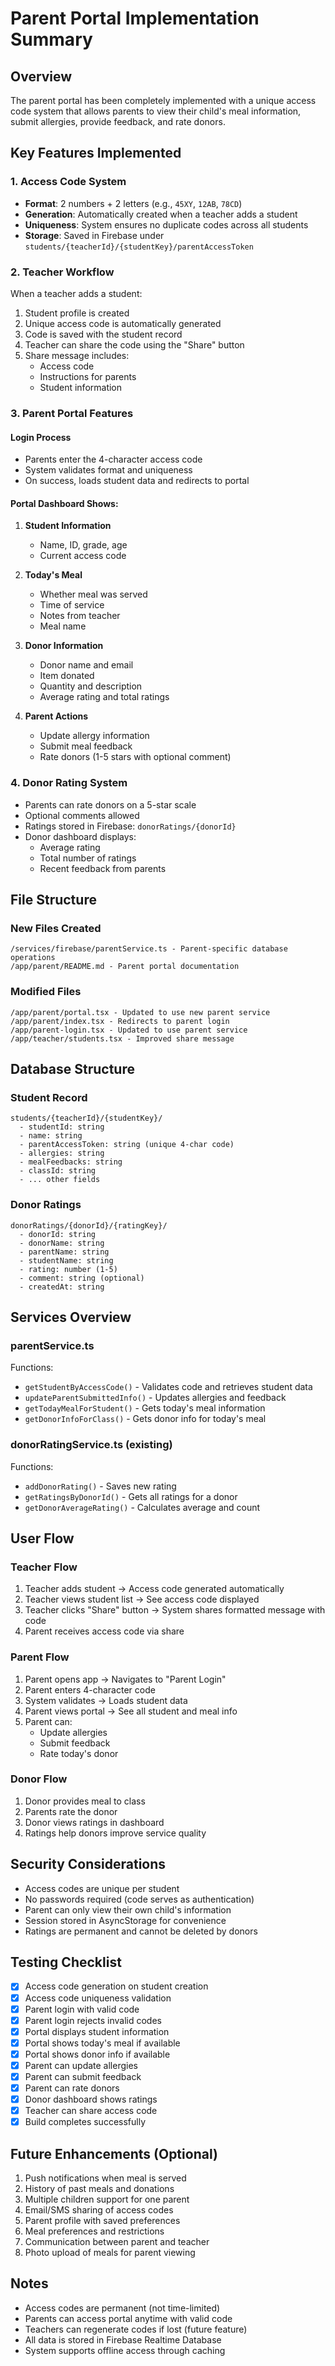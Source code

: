 # Parent Portal Implementation Summary

## Overview
The parent portal has been completely implemented with a unique access code system that allows parents to view their child's meal information, submit allergies, provide feedback, and rate donors.

## Key Features Implemented

### 1. Access Code System
- **Format**: 2 numbers + 2 letters (e.g., `45XY`, `12AB`, `78CD`)
- **Generation**: Automatically created when a teacher adds a student
- **Uniqueness**: System ensures no duplicate codes across all students
- **Storage**: Saved in Firebase under `students/{teacherId}/{studentKey}/parentAccessToken`

### 2. Teacher Workflow
When a teacher adds a student:
1. Student profile is created
2. Unique access code is automatically generated
3. Code is saved with the student record
4. Teacher can share the code using the "Share" button
5. Share message includes:
   - Access code
   - Instructions for parents
   - Student information

### 3. Parent Portal Features

#### Login Process
- Parents enter the 4-character access code
- System validates format and uniqueness
- On success, loads student data and redirects to portal

#### Portal Dashboard Shows:
1. **Student Information**
   - Name, ID, grade, age
   - Current access code

2. **Today's Meal**
   - Whether meal was served
   - Time of service
   - Notes from teacher
   - Meal name

3. **Donor Information**
   - Donor name and email
   - Item donated
   - Quantity and description
   - Average rating and total ratings

4. **Parent Actions**
   - Update allergy information
   - Submit meal feedback
   - Rate donors (1-5 stars with optional comment)

### 4. Donor Rating System
- Parents can rate donors on a 5-star scale
- Optional comments allowed
- Ratings stored in Firebase: `donorRatings/{donorId}`
- Donor dashboard displays:
  - Average rating
  - Total number of ratings
  - Recent feedback from parents

## File Structure

### New Files Created
```
/services/firebase/parentService.ts - Parent-specific database operations
/app/parent/README.md - Parent portal documentation
```

### Modified Files
```
/app/parent/portal.tsx - Updated to use new parent service
/app/parent/index.tsx - Redirects to parent login
/app/parent-login.tsx - Updated to use parent service
/app/teacher/students.tsx - Improved share message
```

## Database Structure

### Student Record
```
students/{teacherId}/{studentKey}/
  - studentId: string
  - name: string
  - parentAccessToken: string (unique 4-char code)
  - allergies: string
  - mealFeedbacks: string
  - classId: string
  - ... other fields
```

### Donor Ratings
```
donorRatings/{donorId}/{ratingKey}/
  - donorId: string
  - donorName: string
  - parentName: string
  - studentName: string
  - rating: number (1-5)
  - comment: string (optional)
  - createdAt: string
```

## Services Overview

### parentService.ts
Functions:
- `getStudentByAccessCode()` - Validates code and retrieves student data
- `updateParentSubmittedInfo()` - Updates allergies and feedback
- `getTodayMealForStudent()` - Gets today's meal information
- `getDonorInfoForClass()` - Gets donor info for today's meal

### donorRatingService.ts (existing)
Functions:
- `addDonorRating()` - Saves new rating
- `getRatingsByDonorId()` - Gets all ratings for a donor
- `getDonorAverageRating()` - Calculates average and count

## User Flow

### Teacher Flow
1. Teacher adds student → Access code generated automatically
2. Teacher views student list → See access code displayed
3. Teacher clicks "Share" button → System shares formatted message with code
4. Parent receives access code via share

### Parent Flow
1. Parent opens app → Navigates to "Parent Login"
2. Parent enters 4-character code
3. System validates → Loads student data
4. Parent views portal → See all student and meal info
5. Parent can:
   - Update allergies
   - Submit feedback
   - Rate today's donor

### Donor Flow
1. Donor provides meal to class
2. Parents rate the donor
3. Donor views ratings in dashboard
4. Ratings help donors improve service quality

## Security Considerations

- Access codes are unique per student
- No passwords required (code serves as authentication)
- Parent can only view their own child's information
- Session stored in AsyncStorage for convenience
- Ratings are permanent and cannot be deleted by donors

## Testing Checklist

- [x] Access code generation on student creation
- [x] Access code uniqueness validation
- [x] Parent login with valid code
- [x] Parent login rejects invalid codes
- [x] Portal displays student information
- [x] Portal shows today's meal if available
- [x] Portal shows donor info if available
- [x] Parent can update allergies
- [x] Parent can submit feedback
- [x] Parent can rate donors
- [x] Donor dashboard shows ratings
- [x] Teacher can share access code
- [x] Build completes successfully

## Future Enhancements (Optional)

1. Push notifications when meal is served
2. History of past meals and donations
3. Multiple children support for one parent
4. Email/SMS sharing of access codes
5. Parent profile with saved preferences
6. Meal preferences and restrictions
7. Communication between parent and teacher
8. Photo upload of meals for parent viewing

## Notes

- Access codes are permanent (not time-limited)
- Parents can access portal anytime with valid code
- Teachers can regenerate codes if lost (future feature)
- All data is stored in Firebase Realtime Database
- System supports offline access through caching
